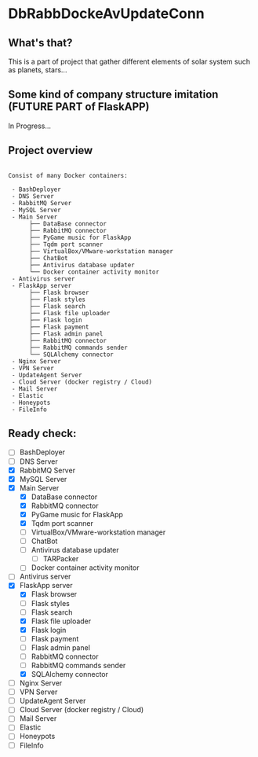 # DbRabbDockeAvUpdateConn

## What's that?

This is a part of project that gather different elements of solar system such as planets, stars...

## Some kind of company structure imitation  (FUTURE PART of FlaskAPP) 

In Progress...

## Project overview
```

Consist of many Docker containers:
 
 - BashDeployer
 - DNS Server
 - RabbitMQ Server
 - MySQL Server
 - Main Server
      ├── DataBase connector
      ├── RabbitMQ connector
      ├── PyGame music for FlaskApp
      ├── Tqdm port scanner
      ├── VirtualBox/VMware-workstation manager
      ├── ChatBot
      ├── Antivirus database updater
      └── Docker container activity monitor
 - Antivirus server
 - FlaskApp server
      ├── Flask browser
      ├── Flask styles
      ├── Flask search
      ├── Flask file uploader
      ├── Flask login
      ├── Flask payment
      ├── Flask admin panel 
      ├── RabbitMQ connector
      ├── RabbitMQ commands sender
      └── SQLAlchemy connector
 - Nginx Server
 - VPN Server
 - UpdateAgent Server
 - Cloud Server (docker registry / Cloud)
 - Mail Server
 - Elastic
 - Honeypots
 - FileInfo

```  


## Ready check:
- [ ] BashDeployer
- [ ] DNS Server
- [x] RabbitMQ Server
- [x] MySQL Server
- [x] Main Server
    - [x] DataBase connector
    - [x] RabbitMQ connector
    - [x] PyGame music for FlaskApp
    - [x] Tqdm port scanner
    - [ ] VirtualBox/VMware-workstation manager
    - [ ] ChatBot
    - [ ] Antivirus database updater
        - [ ] TARPacker
    - [ ] Docker container activity monitor
- [ ] Antivirus server
- [x] FlaskApp server
    - [x] Flask browser
    - [ ] Flask styles
    - [ ] Flask search
    - [x] Flask file uploader
    - [x] Flask login
    - [ ] Flask payment
    - [ ] Flask admin panel 
    - [ ] RabbitMQ connector
    - [ ] RabbitMQ commands sender
    - [x] SQLAlchemy connector
- [ ] Nginx Server
- [ ] VPN Server
- [ ] UpdateAgent Server
- [ ] Cloud Server (docker registry / Cloud)
- [ ] Mail Server
- [ ] Elastic
- [ ] Honeypots
- [ ] FileInfo